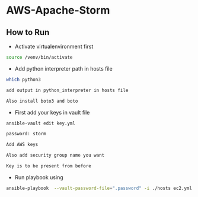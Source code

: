 # AWS-Apache-Storm


## How to Run 

- Activate virtualenvironment first
```sh
source /venv/bin/activate
```
- Add python interpreter path in hosts file
```sh
which python3

add output in python_interpreter in hosts file

Also install boto3 and boto
```

- First add your keys in vault file
```sh
ansible-vault edit key.yml

password: storm

Add AWS keys 

Also add security group name you want

Key is to be present from before
```
- Run playbook using

```sh
ansible-playbook  --vault-password-file=".password" -i ./hosts ec2.yml
```

